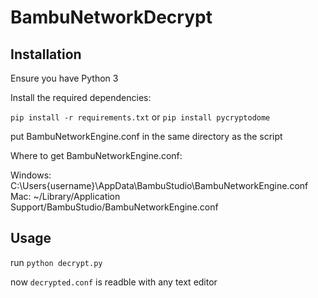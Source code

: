 # BambuNetworkDecrypt

## Installation

Ensure you have Python 3

Install the required dependencies:

`pip install -r requirements.txt`
or
`pip install pycryptodome`

put BambuNetworkEngine.conf in the same directory as the script

Where to get BambuNetworkEngine.conf:

Windows: C:\Users\{username}\AppData\BambuStudio\BambuNetworkEngine.conf
Mac: ~/Library/Application Support/BambuStudio/BambuNetworkEngine.conf

## Usage

run `python decrypt.py`

now `decrypted.conf` is readble with any text editor